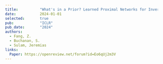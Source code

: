 ```yaml
---
title:          "What's in a Prior? Learned Proximal Networks for Inverse Problems"
date:           2024-01-01
selected:       true
pub:            "ICLR"
pub_date:       "2024"
authors:
  - Fang, Z.
  - Buchanan, S.
  - Sulam, Jeremias
links:
  Paper: https://openreview.net/forum?id=Eo6qUj2m3V
---
```

